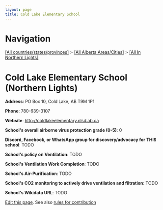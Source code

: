 ```yaml
---
layout: page
title: Cold Lake Elementary School
---
```

# Navigation

[[All countries/states/provinces]](../../..) > [[All Alberta Areas/Cities]](../..) > [[All In Northern Lights]](..)

# Cold Lake Elementary School (Northern Lights)

**Address**: PO Box 10, Cold Lake, AB T9M 1P1

**Phone**: 780-639-3107

**Website**: <http://coldlakeelementary.nlsd.ab.ca>

**School's overall airborne virus protection grade (0-5)**: 0

**Discord, Facebook, or WhatsApp group for discovery/advocacy for THIS school**: TODO

**School's policy on Ventilation**: TODO

**School's Ventilation Work Completion**: TODO

**School's Air-Purification**: TODO

**School's CO2 monitoring to actively drive ventilation and filtration**: TODO

**School's Wikidata URL**: TODO


[Edit this page](https://github.com/ventilate-schools/AB/edit/main/./Northern_Lights/Cold_Lake_Elementary_School.md). See also [rules for contribution](../../../contribution-rules/)
